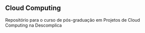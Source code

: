 ## Cloud Computing

Repositório para o curso de pós-graduação em Projetos de Cloud Computing na Descomplica
